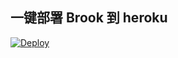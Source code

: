 ## 一键部署 Brook 到 heroku
  [![Deploy](https://www.herokucdn.com/deploy/button.png)](https://heroku.com/deploy)
